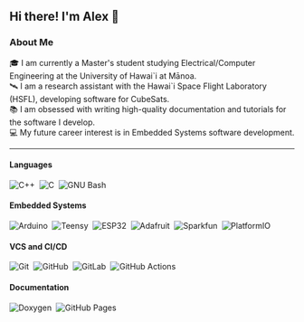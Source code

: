 ## Hi there! I'm Alex 👋

### About Me

🎓 I am currently a Master's student studying Electrical/Computer Engineering 
at the University of Hawai\`i at Mānoa.\
🛰 I am a research assistant with the Hawai\`i Space Flight Laboratory (HSFL),
developing software for CubeSats.\
📚 I am obsessed with writing high-quality documentation and tutorials for the 
software I develop.\
💻 My future career interest is in Embedded Systems software development.

***

#### Languages
![C++](https://img.shields.io/badge/C%2B%2B-00599C?style=flat&logo=cplusplus)&nbsp;
![C](https://img.shields.io/badge/C-A8B9CC?style=flat&logo=c&logoColor=black)&nbsp;
![GNU Bash](https://img.shields.io/badge/GNU%20Bash-4EAA25?style=flat&logo=GNU-Bash&logoColor=white)&nbsp;

#### Embedded Systems
![Arduino](https://img.shields.io/badge/Arduino-00878F?style=flat&logo=Arduino&logoColor=white)&nbsp;
![Teensy](https://img.shields.io/badge/PJRC%20Teensy-002157?style=flat)&nbsp;
![ESP32](https://img.shields.io/badge/ESP32-E7352C?style=flat&logo=Espressif&logoColor=white)&nbsp;
![Adafruit](https://img.shields.io/badge/Adafruit-000000?style=flat&logo=Adafruit&logoColor=white)&nbsp;
![Sparkfun](https://img.shields.io/badge/SparkFun-E53525?style=flat&logo=SparkFun&logoColor=white)&nbsp;
![PlatformIO](https://img.shields.io/badge/PlatformIO-F5822A?style=flat&logo=PlatformIO&logoColor=white)&nbsp;

#### VCS and CI/CD
![Git](https://img.shields.io/badge/Git-F05032?style=flat&logo=Git&logoColor=white)&nbsp;
![GitHub](https://img.shields.io/badge/GitHub-181717?style=flat&logo=GitHub&logoColor=white)&nbsp;
![GitLab](https://img.shields.io/badge/GitLab-FC6D26?style=flat&logo=GitLab&logoColor=white)&nbsp;
![GitHub Actions](https://img.shields.io/badge/GitHub%20Actions-2088FF?style=flat&logo=GitHub-Actions&logoColor=white)&nbsp;

#### Documentation
![Doxygen](https://img.shields.io/badge/Doxygen-2C4AA8?style=flat&logo=Doxygen&logoColor=white)&nbsp;
![GitHub Pages](https://img.shields.io/badge/GitHub%20Pages-222222?style=flat&logo=GitHub-Pages&logoColor=white)&nbsp;